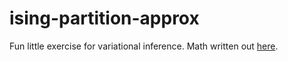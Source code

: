 # ising-partition-approx

Fun little exercise for variational inference.
Math written out [here](https://www.overleaf.com/read/hwvjhcttgpkc#f84304).
